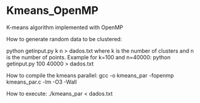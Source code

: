 # Kmeans_OpenMP
K-means algorithm implemented with OpenMP


How to generate random data to be clustered:

python getinput.py k n > dados.txt
where k is the number of clusters and n is the number of points.
Example for k=100 and n=40000:
python getinput.py 100 40000 > dados.txt

How to compile the kmeans parallel:
gcc -o kmeans_par -fopenmp kmeans_par.c -lm -O3 -Wall

How to execute:
./kmeans_par < dados.txt

